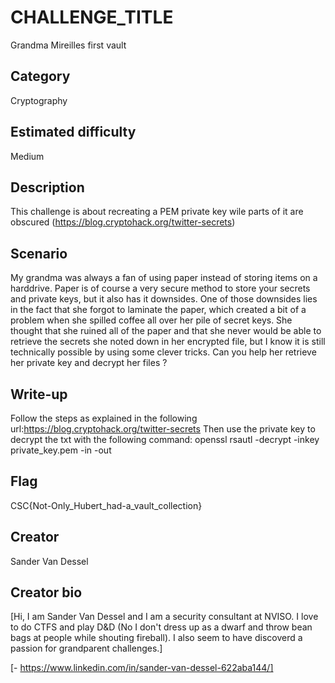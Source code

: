 # CHALLENGE_TITLE
Grandma Mireilles first vault

## Category
Cryptography

## Estimated difficulty
Medium

## Description
This challenge is about recreating a PEM private key wile parts of it are obscured (https://blog.cryptohack.org/twitter-secrets)

## Scenario
My grandma was always a fan of using paper instead of storing items on a harddrive. Paper is of course a very secure method to store your secrets and private keys, but it also has it downsides.
One of those downsides lies in the fact that she forgot to laminate the paper, which created a bit of a problem when she spilled coffee all over her pile of secret keys.
She thought that she ruined all of the paper and that she never would be able to retrieve the secrets she noted down in her encrypted file, but I know it is still technically possible by using some clever tricks.
Can you help her retrieve her private key and decrypt her files ?

## Write-up
Follow the steps as explained in the following url:https://blog.cryptohack.org/twitter-secrets 
Then use the private key to decrypt the txt with the following command:
openssl rsautl -decrypt -inkey private_key.pem -in <encrypted file> -out <decrypted file>


## Flag
CSC{Not-Only_Hubert_had-a_vault_collection}

## Creator
Sander Van Dessel

## Creator bio
[Hi, I am Sander Van Dessel and I am a security consultant at NVISO. I love to do CTFS and play D&D (No I don't dress up as a dwarf and throw bean bags at people while shouting fireball). I also seem to have discoverd a passion for grandparent challenges.]

[- https://www.linkedin.com/in/sander-van-dessel-622aba144/]